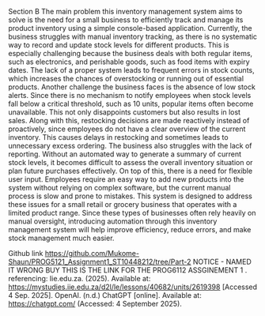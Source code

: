 Section B
The main problem this inventory management system aims to solve is the need for a small business to efficiently track and manage its product inventory using a simple console-based application. Currently, the business struggles with manual inventory tracking, as there is no systematic way to record and update stock levels for different products. This is especially challenging because the business deals with both regular items, such as electronics, and perishable goods, such as food items with expiry dates. The lack of a proper system leads to frequent errors in stock counts, which increases the chances of overstocking or running out of essential products.
Another challenge the business faces is the absence of low stock alerts. Since there is no mechanism to notify employees when stock levels fall below a critical threshold, such as 10 units, popular items often become unavailable. This not only disappoints customers but also results in lost sales. Along with this, restocking decisions are made reactively instead of proactively, since employees do not have a clear overview of the current inventory. This causes delays in restocking and sometimes leads to unnecessary excess ordering.
The business also struggles with the lack of reporting. Without an automated way to generate a summary of current stock levels, it becomes difficult to assess the overall inventory situation or plan future purchases effectively. On top of this, there is a need for flexible user input. Employees require an easy way to add new products into the system without relying on complex software, but the current manual process is slow and prone to mistakes.
This system is designed to address these issues for a small retail or grocery business that operates with a limited product range. Since these types of businesses often rely heavily on manual oversight, introducing automation through this inventory management system will help improve efficiency, reduce errors, and make stock management much easier.

Github link
https://github.com/Mukome-Shaun/PROG5121_Assignment1_ST10448212/tree/Part-2 
NOTICE -  NAMED IT WRONG BUY THIS IS THE LINK FOR THE PROG6112 ASSGINEMENT 1 . 
referencing:
Iie.edu.za. (2025). Available at: https://mystudies.iie.edu.za/d2l/le/lessons/40682/units/2619398  [Accessed 4 Sep. 2025]. 
OpenAI. (n.d.) ChatGPT [online]. Available at: https://chatgpt.com/ (Accessed: 4 September 2025).


